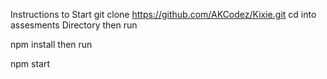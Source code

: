 Instructions to Start
git clone https://github.com/AKCodez/Kixie.git
cd into assesments Directory then run

npm install
then run

npm start
